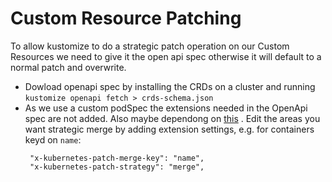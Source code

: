 # Custom Resource Patching

To allow kustomize to do a strategic patch operation on our Custom Resources we need to give it the open api spec otherwise it will default to a normal patch and overwrite.

 * Dowload openapi spec by installing the CRDs on a cluster and running `kustomize openapi fetch > crds-schema.json`
 * As we use a custom podSpec the extensions needed in the OpenApi spec are not added. Also maybe dependong on [this](https://github.com/kubernetes/kubernetes/issues/82942) . Edit the areas you want strategic merge by adding extension settings, e.g. for containers keyd on `name`:
   ```
    "x-kubernetes-patch-merge-key": "name",
    "x-kubernetes-patch-strategy": "merge",
   ```


